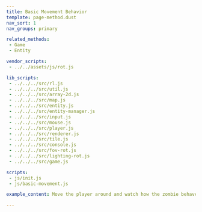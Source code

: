 ```yaml
---
title: Basic Movement Behavior
template: page-method.dust
nav_sort: 1
nav_groups: primary

related_methods:
 - Game
 - Entity

vendor_scripts:
 - ../../assets/js/rot.js

lib_scripts:
 - ../../../src/rl.js
 - ../../../src/util.js
 - ../../../src/array-2d.js
 - ../../../src/map.js
 - ../../../src/entity.js
 - ../../../src/entity-manager.js
 - ../../../src/input.js
 - ../../../src/mouse.js
 - ../../../src/player.js
 - ../../../src/renderer.js
 - ../../../src/tile.js
 - ../../../src/console.js
 - ../../../src/fov-rot.js
 - ../../../src/lighting-rot.js
 - ../../../src/game.js

scripts:
 - js/init.js
 - js/basic-movement.js

example_content: Move the player around and watch how the zombie behaves. Move with the W, A, S, D instead of arrow keys to avoid scrolling the window. Use SPACE to skip the players turn. Just for fun a light that follows the zombie has been added.

---
```


<div id="example-container" class="game-container"></div>

